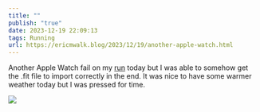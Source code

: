 ```yaml
---
title: ""
publish: "true"
date: 2023-12-19 22:09:13
tags: Running
url: https://ericmwalk.blog/2023/12/19/another-apple-watch.html
---
```


Another Apple Watch fail on my [run](https://strava.com/activities/10407018265) today but I was able to somehow get the .fit file to import correctly in the end. It was nice to have some warmer weather today but I was pressed for time.



![](https://ericmwalk.blog/uploads/2023/23cec444ef.jpg)